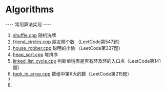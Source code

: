 # Algorithms
----  常用算法实现  ----
1. [shuffle.cpp](https://github.com/Jackson-Y/Machine-Learning/blob/master/algorithms/shuffle.cpp) 随机洗牌
2. [friend_circles.cpp](https://github.com/Jackson-Y/Machine-Learning/blob/master/algorithms/friend_circles.cpp) 朋友圈个数 （LeetCode第547题）
3. [house_robber.cpp](https://github.com/Jackson-Y/Machine-Learning/blob/master/algorithms/house_robber.cpp) 聪明的小偷 （LeetCode第337题）
4. [heap_sort.cpp](https://github.com/Jackson-Y/Machine-Learning/blob/master/algorithms/heap_sort.cpp) 堆排序
5. [linked_list_cycle.cpp](https://github.com/Jackson-Y/Machine-Learning/blob/master/algorithms/linked_list_cycle.cpp) 判断单链表是否有环及环的入口点（LeetCode第141题）
6. [topk_in_array.cpp]() 数组中第K大的数（LeetCode第215题）
7. []() 
8. []() 
